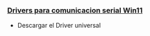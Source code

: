 ### [Drivers para comunicacion serial Win11](https://www.silabs.com/developer-tools/usb-to-uart-bridge-vcp-drivers?tab=downloads)
- Descargar el Driver universal
